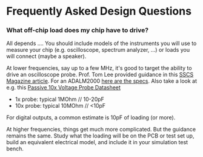 # Frequently Asked Design Questions

### What off-chip load does my chip have to drive?

All depends .... You should include models of the instruments you will use to measure your chip (e.g. oscilloscope, spectrum analyzer, ...) or loads you will connect (maybe a speaker).

At lower frequencies, say up to a few MHz, it's good to target the ability to drive an oscilloscope probe. Prof. Tom Lee provided guidance in this [SSCS Magazine article](https://www.nxtbook.com/nxtbooks/ieee/mssc_spring2021/index.php?startid=111#/p/110). For an ADALM2000 [here are the specs](https://www.analog.com/media/en/news-marketing-collateral/product-highlight/ADALM2000-Active-Learning-Module.pdf). Also take a look at e.g. this [Passive 10x Voltage Probe Datasheet](https://www.tek.com/en/datasheet/passive-10x-voltage-probe)

- 1x probe: typical 1MOhm // 10-20pF
- 10x probe: typical 10MOhm // <10pF 

For digital outputs, a common estimate is 10pF of loading (or more). 

At higher frequencies, things get much more complicated. But the guidance remains the same. Study what the loading will be on the PCB or test set up, build an equivalent electrical model, and include it in your simulation test bench. 